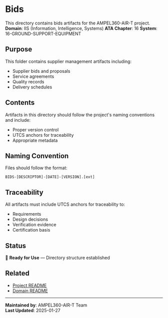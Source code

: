 # Bids
This directory contains bids artifacts for the AMPEL360-AIR-T project.
**Domain**: IIS (Information, Intelligence, Systems)
**ATA Chapter**: 16
**System**: 16-GROUND-SUPPORT-EQUIPMENT

## Purpose
This folder contains supplier management artifacts including:
- Supplier bids and proposals
- Service agreements
- Quality records
- Delivery schedules

## Contents
Artifacts in this directory should follow the project's naming conventions and include:
- Proper version control
- UTCS anchors for traceability
- Appropriate metadata

## Naming Convention
Files should follow the format:
```
BIDS-[DESCRIPTOR]-[DATE]-[VERSION].[ext]
```

## Traceability
All artifacts must include UTCS anchors for traceability to:
- Requirements
- Design decisions
- Verification evidence
- Certification basis

## Status
🚧 **Ready for Use** — Directory structure established

## Related
- [Project README](../../README.md)
- [Domain README](../../../README.md)

---
**Maintained by**: AMPEL360-AIR-T Team  
**Last Updated**: 2025-01-27
